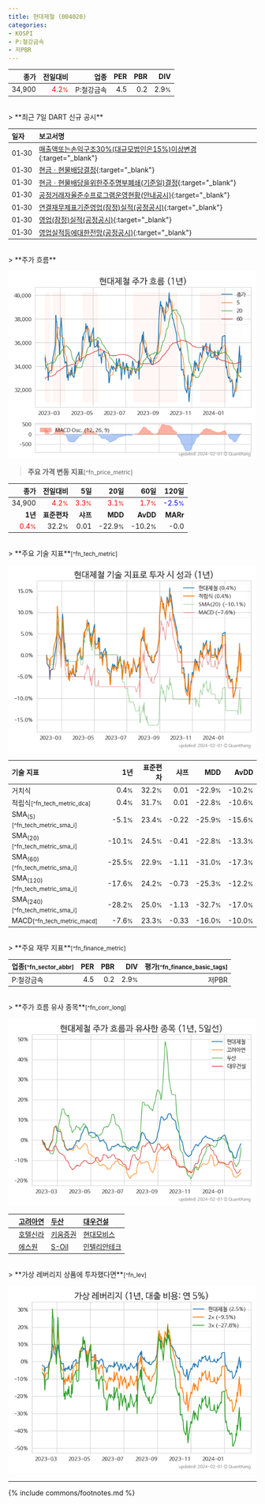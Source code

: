 ```yaml
---
title: 현대제철 (004020)
categories:
- KOSPI
- P:철강금속
- 저PBR
---
```

| **종가** | **전일대비** | **업종** | **PER** | **PBR** | **DIV** |
| -------: | -----------: | -------: | ------: | ------: | ------: |
| 34,900 | <span style="color: red">4.2<small>%</small></span> | P:철강금속 | 4.5 | 0.2 | 2.9<small>%</small> |

<!-- more -->

<br>
> **최근 7일 DART 신규 공시**<a id="dart"></a>


| **일자** | **보고서명** |
| :--------- | :----------- |
| 01&#x2011;30 | [매출액또는손익구조30%(대규모법인은15%)이상변경](https://dart.fss.or.kr/dsaf001/main.do?rcpNo=20240130800462){:target="_blank"} |
| 01&#x2011;30 | [현금ㆍ현물배당결정](https://dart.fss.or.kr/dsaf001/main.do?rcpNo=20240130800385){:target="_blank"} |
| 01&#x2011;30 | [현금ㆍ현물배당을위한주주명부폐쇄(기준일)결정](https://dart.fss.or.kr/dsaf001/main.do?rcpNo=20240130800306){:target="_blank"} |
| 01&#x2011;30 | [공정거래자율준수프로그램운영현황(안내공시)](https://dart.fss.or.kr/dsaf001/main.do?rcpNo=20240130800305){:target="_blank"} |
| 01&#x2011;30 | [연결재무제표기준영업(잠정)실적(공정공시)](https://dart.fss.or.kr/dsaf001/main.do?rcpNo=20240130800300){:target="_blank"} |
| 01&#x2011;30 | [영업(잠정)실적(공정공시)](https://dart.fss.or.kr/dsaf001/main.do?rcpNo=20240130800298){:target="_blank"} |
| 01&#x2011;30 | [영업실적등에대한전망(공정공시)](https://dart.fss.or.kr/dsaf001/main.do?rcpNo=20240130800259){:target="_blank"} |

<br>
> **주가 흐름**<a id="price"></a>

![004020](/stock/images/004020.png)

> **주요 가격 변동 지표**<small>[^fn_price_metric]</small>

| **종가** | **전일대비** | **5일** | **20일** | **60일** | **120일** |
| -------: | -----------: | ------: | -------: | -------: | --------: |
| 34,900 | <span style="color: red">4.2<small>%</small></span> | <span style="color: red">3.3<small>%</small></span> | <span style="color: red">3.1<small>%</small></span> | <span style="color: red">1.7<small>%</small></span> | <span style="color: blue">-2.5<small>%</small></span> |
| **1년** | **표준편차** | **샤프** | **MDD** | **AvDD** | **MARr** |
| <span style="color: red">0.4<small>%</small></span> | 32.2<small>%</small> | 0.01 | -22.9<small>%</small> | -10.2<small>%</small> | -0.0 |

<br>
> **주요 기술 지표**<small>[^fn_tech_metric]</small>


![004020](/stock/images/004020_tech.png)

| **기술 지표** | **1년** | **표준편차** | **샤프** | **MDD** | **AvDD** |
| :------------ | ------: | -----------: | -------: | ------: | -------: |
| 거치식 | 0.4<small>%</small> | 32.2<small>%</small> | 0.01 | -22.9<small>%</small> | -10.2<small>%</small> |
| 적립식<small>[^fn_tech_metric_dca]</small> | 0.4<small>%</small> | 31.7<small>%</small> | 0.01 | -22.8<small>%</small> | -10.6<small>%</small> |
| SMA<sub>(5)</sub><small>[^fn_tech_metric_sma_i]</small> | -5.1<small>%</small> | 23.4<small>%</small> | -0.22 | -25.9<small>%</small> | -15.6<small>%</small> |
| SMA<sub>(20)</sub><small>[^fn_tech_metric_sma_i]</small> | -10.1<small>%</small> | 24.5<small>%</small> | -0.41 | -22.8<small>%</small> | -13.3<small>%</small> |
| SMA<sub>(60)</sub><small>[^fn_tech_metric_sma_i]</small> | -25.5<small>%</small> | 22.9<small>%</small> | -1.11 | -31.0<small>%</small> | -17.3<small>%</small> |
| SMA<sub>(120)</sub><small>[^fn_tech_metric_sma_i]</small> | -17.6<small>%</small> | 24.2<small>%</small> | -0.73 | -25.3<small>%</small> | -12.2<small>%</small> |
| SMA<sub>(240)</sub><small>[^fn_tech_metric_sma_i]</small> | -28.2<small>%</small> | 25.0<small>%</small> | -1.13 | -32.7<small>%</small> | -17.0<small>%</small> |
| MACD<small>[^fn_tech_metric_macd]</small> | -7.6<small>%</small> | 23.3<small>%</small> | -0.33 | -16.0<small>%</small> | -10.0<small>%</small> |

<br>
> **주요 재무 지표**<small>[^fn_finance_metric]</small>

| **업종**<small>[^fn_sector_abbr]</small> | **PER** | **PBR** | **DIV** | **평가**<small>[^fn_finance_basic_tags]</small> |
| :--------------------------------------- | ------: | ------: | ------: | ----------------------------------------------: |
| P:철강금속 | 4.5 | 0.2 | 2.9<small>%</small> | 저PBR |

<br>
> **주가 흐름 유사 종목**<a id="corr"></a><small>[^fn_corr_long]</small>

![004020](/stock/images/004020_corr.png)

|    | [고려아연](/010130/) | [두산](/000150/) | [대우건설](/047040/) |
| :- | :------------------------------------- | :------------------------------------- | :--------------------------------------|
|    | [호텔신라](/008770/) | [키움증권](/039490/) | [현대모비스](/012330/) |
|    | [에스원](/012750/) | [S-Oil](/010950/) | [인텔리안테크](/189300/) |

<br>
> **가상 레버리지 상품에 투자했다면**<a id="2x"></a><small>[^fn_lev]</small>

![004020](/stock/images/004020_2x.png)

---
{% include commons/footnotes.md %}